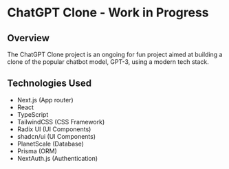 # ChatGPT Clone - Work in Progress

## Overview

The ChatGPT Clone project is an ongoing for fun project aimed at building a clone of the popular chatbot model, GPT-3, using a modern tech stack.

## Technologies Used

- Next.js (App router)
- React
- TypeScript
- TailwindCSS (CSS Framework)
- Radix UI (UI Components)
- shadcn/ui (UI Components)
- PlanetScale (Database)
- Prisma (ORM)
- NextAuth.js (Authentication)
